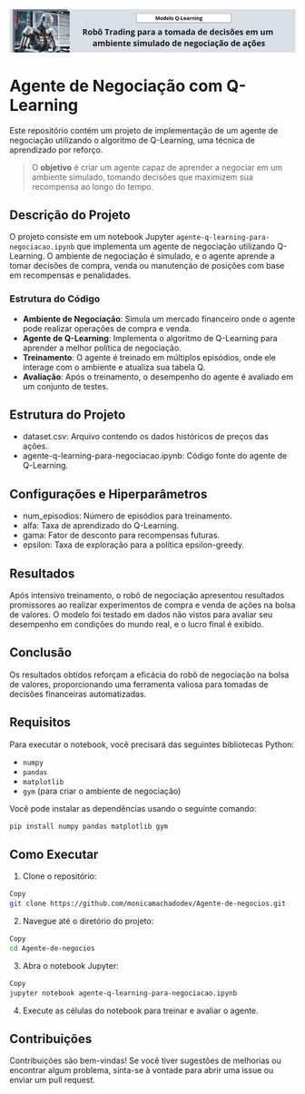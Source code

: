 <img src="https://github.com/monicamachadodev/Agente-de-negocios/blob/main/robo-trading.png">

# Agente de Negociação com Q-Learning

Este repositório contém um projeto de implementação de um agente de negociação utilizando o algoritmo de Q-Learning, uma técnica de aprendizado por reforço.
> O **objetivo** é criar um agente capaz de aprender a negociar em um ambiente simulado, tomando decisões que maximizem sua recompensa ao longo do tempo.

## Descrição do Projeto

O projeto consiste em um notebook Jupyter `agente-q-learning-para-negociacao.ipynb` que implementa um agente de negociação utilizando Q-Learning. O ambiente de negociação é simulado, e o agente aprende a tomar decisões de compra, venda ou manutenção de posições com base em recompensas e penalidades.

### Estrutura do Código

- **Ambiente de Negociação**: Simula um mercado financeiro onde o agente pode realizar operações de compra e venda.
- **Agente de Q-Learning**: Implementa o algoritmo de Q-Learning para aprender a melhor política de negociação.
- **Treinamento**: O agente é treinado em múltiplos episódios, onde ele interage com o ambiente e atualiza sua tabela Q.
- **Avaliação**: Após o treinamento, o desempenho do agente é avaliado em um conjunto de testes.

## Estrutura do Projeto
- dataset.csv: Arquivo contendo os dados históricos de preços das ações.
- agente-q-learning-para-negociacao.ipynb: Código fonte do agente de Q-Learning.
  
## Configurações e Hiperparâmetros
- num_episodios: Número de episódios para treinamento.
- alfa: Taxa de aprendizado do Q-Learning.
- gama: Fator de desconto para recompensas futuras.
- epsilon: Taxa de exploração para a política epsilon-greedy.

## Resultados

Após intensivo treinamento, o robô de negociação apresentou resultados promissores ao realizar experimentos de compra e venda de ações na bolsa de valores. O modelo foi testado em dados não vistos para avaliar seu desempenho em condições do mundo real, e o lucro final é exibido.

## Conclusão

Os resultados obtidos reforçam a eficácia do robô de negociação na bolsa de valores, proporcionando uma ferramenta valiosa para tomadas de decisões financeiras automatizadas.

## Requisitos

Para executar o notebook, você precisará das seguintes bibliotecas Python:

- `numpy`
- `pandas`
- `matplotlib`
- `gym` (para criar o ambiente de negociação)

Você pode instalar as dependências usando o seguinte comando:

```bash
pip install numpy pandas matplotlib gym
```

## Como Executar

1. Clone o repositório:

```bash
Copy
git clone https://github.com/monicamachadodev/Agente-de-negocios.git
```
2. Navegue até o diretório do projeto:

```bash
Copy
cd Agente-de-negocios
```
3. Abra o notebook Jupyter:

```bash
Copy
jupyter notebook agente-q-learning-para-negociacao.ipynb
```
4. Execute as células do notebook para treinar e avaliar o agente.

## Contribuições

Contribuições são bem-vindas! Se você tiver sugestões de melhorias ou encontrar algum problema, sinta-se à vontade para abrir uma issue ou enviar um pull request.

